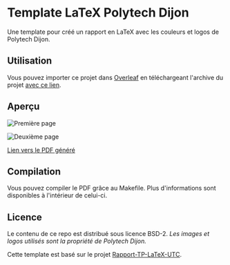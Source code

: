 # Template LaTeX Polytech Dijon

Une template pour créé un rapport en LaTeX avec les couleurs et logos de Polytech Dijon.

## Utilisation

Vous pouvez importer ce projet dans [Overleaf](https://www.overleaf.com/) en téléchargeant l'archive du projet [avec ce lien](https://github.com/polytech-dijon/template-latex/raw/master/template-latex-polytech-dijon.zip).

## Aperçu

![Première page](https://github.com/polytech-dijon/template-latex/raw/master/overview/main-0.png)

![Deuxième page](https://github.com/polytech-dijon/template-latex/raw/master/overview/main-1.png)

[Lien vers le PDF généré](https://github.com/polytech-dijon/template-latex/raw/master/overview/main.pdf)

## Compilation

Vous pouvez compiler le PDF grâce au Makefile. Plus d'informations sont disponibles à l'intérieur de celui-ci.

## Licence

Le contenu de ce repo est distribué sous licence BSD-2. _Les images et logos utilisés sont la propriété de Polytech Dijon._

Cette template est basé sur le projet [Rapport-TP-LaTeX-UTC](https://gitlab.utc.fr/LaTeX-UTC/Templates/Rapport-TP-LaTeX-UTC).